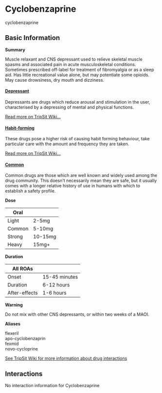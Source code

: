 # Cyclobenzaprine

cyclobenzaprine

## Basic Information

**Summary**

Muscle relaxant and CNS depressant used to relieve skeletal muscle spasms and associated pain in acute musculoskeletal conditions. Sometimes prescribed off-label for treatment of fibromyalgia or as a sleep aid. Has little recreational value alone, but may potentiate some opioids. May cause drowsiness, dry mouth and dizziness.

#### [Depressant](/category/depressant)

Depressants are drugs which reduce arousal and stimulation in the user, characterised by a depressing of mental and physical functions.

[Read more on TripSit Wiki...](#{category.wiki})

#### [Habit-forming](/category/habit-forming)

These drugs pose a higher risk of causing habit forming behaviour, take particular care with the amount and frequency they are taken.

[Read more on TripSit Wiki...](#{category.wiki})

#### [Common](/category/common)

Common drugs are those which are well known and widely used among the drug community. This doesn't necessarily mean they are safe, but it usually comes with a longer relative history of use in humans with which to establish a safety profile.

**Dose**

| Oral   |         |
| ------ | ------- |
| Light  | 2-5mg   |
| Common | 5-10mg  |
| Strong | 10-15mg |
| Heavy  | 15mg+   |

**Duration**

| All ROAs      |               |
| ------------- | ------------- |
| Onset         | 15-45 minutes |
| Duration      | 6-12 hours    |
| After-effects | 1-6 hours     |

**Warning**

Do not mix with other CNS depressants, or within two weeks of a MAOI. 

**Aliases**

flexeril  
apo-cyclobenzaprin  
fexmid  
novo-cycloprine  

[See TripSit Wiki for more information about drug interactions](http://combo.tripsit.me/)

## Interactions

No interaction information for Cyclobenzaprine